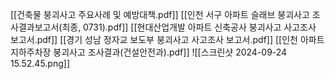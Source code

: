 [[건축물 붕괴사고 주요사례 및 예방대책.pdf]]
[[인천 서구 아파트 슬래브 붕괴사고 조사결과보고서(최종, 0731).pdf]]
[[현대산업개발 아파트 신축공사 붕괴사고 사고조사 보고서.pdf]]
[[경기 성남 정자교 보도부 붕괴사고 사고조사 보고서.pdf]]
[[인천 아파트 지하주차장 붕괴사고 조사결과(건설안전과).pdf]]
![[스크린샷 2024-09-24 15.52.45.png]]

